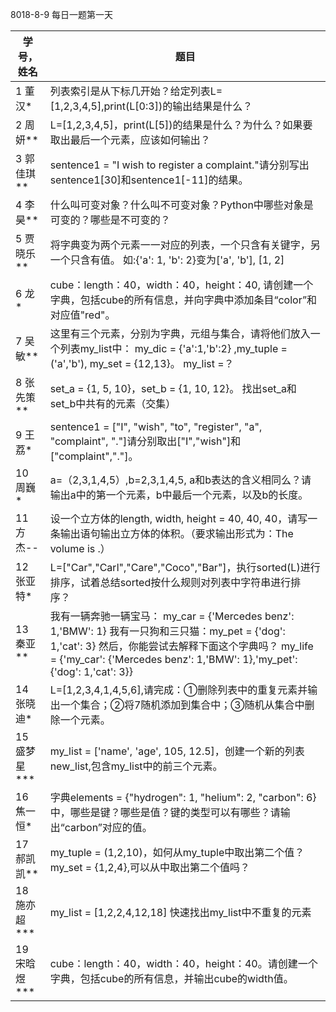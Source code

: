 8018-8-9 每日一题第一天

| 学号，姓名 | 题目 |
| ---------- | ---- |
| 1 董汉* | 列表索引是从下标几开始？给定列表L=[1,2,3,4,5],print(L[0:3])的输出结果是什么？ |
| 2 周妍**     | L=[1,2,3,4,5]，print(L[5])的结果是什么？为什么？如果要取出最后一个元素，应该如何输出？ |
| 3 郭佳琪**  | sentence1 = "I wish to register a complaint."请分别写出sentence1[30]和sentence1[-11]的结果。 |
| 4 李昊**  | 什么叫可变对象？什么叫不可变对象？Python中哪些对象是可变的？哪些是不可变的？ |
| 5 贾晓乐**  | 将字典变为两个元素一一对应的列表，一个只含有关键字，另一个只含有值。 如:{'a': 1, 'b': 2}变为['a', 'b'], [1, 2] |
| 6 龙*        | cube：length：40，width：40，height：40, 请创建一个字典，包括cube的所有信息，并向字典中添加条目“color”和对应值"red"。 |
| 7 吴敏**      | 这里有三个元素，分别为字典，元组与集合，请将他们放入一个列表my_list中： my_dic = {'a':1,'b':2} ,my_tuple = ('a','b'), my_set = {12,13}。 my_list =？ |
| 8 张先策**        | set_a = {1, 5, 10}，set_b = {1, 10, 12}。  找出set_a和set_b中共有的元素（交集） |
| 9 王荔*       | sentence1 = ["I", "wish", "to", "register", "a", "complaint", "."]请分别取出["I","wish"]和["complaint","."]。 |
| 10 周巍*       | a=（2,3,1,4,5）,b=2,3,1,4,5, a和b表达的含义相同么？请输出a中的第一个元素，b中最后一个元素，以及b的长度。 |
| 11 方杰--     | 设一个立方体的length, width, height = 40, 40, 40，请写一条输出语句输出立方体的体积。（要求输出形式为：The volume is  .） |
| 12 张亚特*    | L=["Car","Carl","Care","Coco","Bar"]，执行sorted(L)进行排序，试着总结sorted按什么规则对列表中字符串进行排序？ |
| 13 秦亚**    | 我有一辆奔驰一辆宝马： my_car = {'Mercedes benz': 1,'BMW': 1}   我有一只狗和三只猫：my_pet = {'dog': 1,'cat': 3}  然后，你能尝试去解释下面这个字典吗？ my_life = {'my_car': {'Mercedes benz': 1,'BMW': 1},'my_pet':{'dog': 1,'cat': 3}} |
| 14 张晓迪*  | L=[1,2,3,4,1,4,5,6],请完成：①删除列表中的重复元素并输出一个集合；②将7随机添加到集合中；③随机从集合中删除一个元素。 |
| 15 盛梦星*** | my_list = ['name', 'age', 105, 12.5]，创建一个新的列表 new_list,包含my_list中的前三个元素。 |
| 16 焦一恒* | 字典elements = {"hydrogen": 1, "helium": 2, "carbon": 6}中，哪些是键？哪些是值？键的类型可以有哪些？请输出“carbon”对应的值。 |
| 17 郝凯凯** | my_tuple = (1,2,10)，如何从my_tuple中取出第二个值？   my_set = {1,2,4},可以从中取出第二个值吗？ |
| 18 施亦超*** | my_list = [1,2,2,4,12,18]    快速找出my_list中不重复的元素 |
| 19 宋晗煜*** | cube：length：40，width：40，height：40。请创建一个字典，包括cube的所有信息，并输出cube的width值。 |
